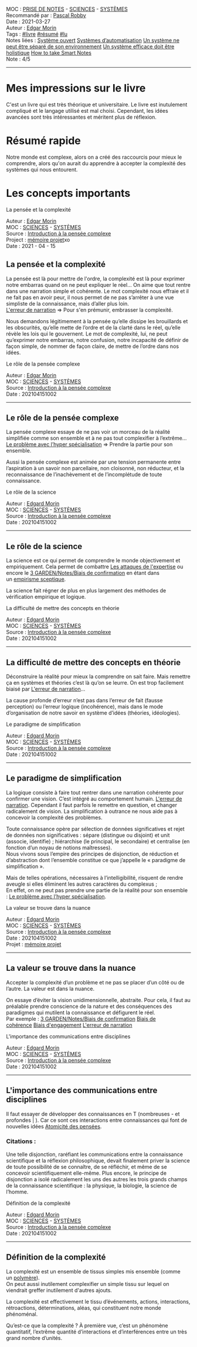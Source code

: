 MOC : [PRISE DE NOTES](https://notes.eliottmeunier.com/3+GARDEN/Notes/PRISE+DE+NOTES) - [SCIENCES](https://notes.eliottmeunier.com/3+GARDEN/Notes/SCIENCES) - [SYSTÈMES](https://notes.eliottmeunier.com/3+GARDEN/Notes/SYST%C3%88MES)  
Recommandé par : [Pascal Robby](https://notes.eliottmeunier.com/3+GARDEN/Notes/Pascal+Robby)  
Date : 2021-03-27  
Auteur : [Edgar Morin](https://notes.eliottmeunier.com/3+GARDEN/Notes/Edgar+Morin)  
Tags : [#livre](https://publish.obsidian.md/#livre) [#résumé](https://publish.obsidian.md/#r%C3%A9sum%C3%A9) [#lu](https://publish.obsidian.md/#lu)  
Notes liées : [Système ouvert](https://notes.eliottmeunier.com/3+GARDEN/Notes/Syst%C3%A8me+ouvert) [Systèmes d’automatisation](https://notes.eliottmeunier.com/3+GARDEN/Notes/Syst%C3%A8mes+d%E2%80%99automatisation) [Un système ne peut être séparé de son environnement](https://notes.eliottmeunier.com/3+GARDEN/Notes/Un+syst%C3%A8me+ne+peut+%C3%AAtre+s%C3%A9par%C3%A9+de+son+environnement) [Un système efficace doit être holistique](https://notes.eliottmeunier.com/3+GARDEN/Notes/Un+syst%C3%A8me+efficace+doit+%C3%AAtre+holistique) [How to take Smart Notes](https://notes.eliottmeunier.com/3+GARDEN/Notes/How+to+take+Smart+Notes)  
Note : 4/5

---

# Mes impressions sur le livre

C'est un livre qui est très théorique et universitaire. Le livre est inutulement compliqué et le langage utilisé est mal choisi. Cependant, les idées avancées sont très intéressantes et méritent plus de réflexion.

# Résumé rapide

Notre monde est complexe, alors on a créé des raccourcis pour mieux le comprendre, alors qu'on aurait du apprendre à accepter la complexité des systèmes qui nous entourent.

# Les concepts importants

La pensée et la complexité

Auteur : [Edgar Morin](https://notes.eliottmeunier.com/3+GARDEN/Notes/Edgar+Morin)  
MOC : [SCIENCES](https://notes.eliottmeunier.com/3+GARDEN/Notes/SCIENCES) - [SYSTÈMES](https://notes.eliottmeunier.com/3+GARDEN/Notes/SYST%C3%88MES)  
Source : [Introduction à la pensée complexe](https://notes.eliottmeunier.com/3+GARDEN/Notes/Introduction+%C3%A0+la+pens%C3%A9e+complexe)  
Project : [mémoire projet](https://notes.eliottmeunier.com/3+GARDEN/Notes/m%C3%A9moire+projet)xo  
Date : 2021 - 04 - 15

## La pensée et la complexité

La pensée est là pour mettre de l'ordre, la complexité est là pour exprimer notre embarras quand on ne peut expliquer le réel... On aime que tout rentre dans une narration simple et cohérente. Le mot complexité nous effraie et il ne fait pas en avoir peur, il nous permet de ne pas s’arrêter à une vue simpliste de la connaissance, mais d’aller plus loin.  
[L'erreur de narration](https://notes.eliottmeunier.com/3+GARDEN/Notes/L'erreur+de+narration) => Pour s'en prémunir, embrasser la complexité.

Nous demandons légitimement à la pensée qu’elle dissipe les brouillards et les obscurités, qu’elle mette de l’ordre et de la clarté dans le réel, qu’elle révèle les lois qui le gouvernent. Le mot de complexité, lui, ne peut qu’exprimer notre embarras, notre confusion, notre incapacité de définir de façon simple, de nommer de façon claire, de mettre de l’ordre dans nos idées.

Le rôle de la pensée complexe

Auteur : [Edgar Morin](https://notes.eliottmeunier.com/3+GARDEN/Notes/Edgar+Morin)  
MOC : [SCIENCES](https://notes.eliottmeunier.com/3+GARDEN/Notes/SCIENCES) - [SYSTÈMES](https://notes.eliottmeunier.com/3+GARDEN/Notes/SYST%C3%88MES)  
Source : [Introduction à la pensée complexe](https://notes.eliottmeunier.com/3+GARDEN/Notes/Introduction+%C3%A0+la+pens%C3%A9e+complexe)  
Date : 202104151002

---

## Le rôle de la pensée complexe

La pensée complexe essaye de ne pas voir un morceau de la réalité simplifiée comme son ensemble et à ne pas tout complexifier à l’extrême...  
[Le problème avec l’hyper spécialisation](https://notes.eliottmeunier.com/3+GARDEN/Notes/Le+probl%C3%A8me+avec+l%E2%80%99hyper+sp%C3%A9cialisation) => Prendre la partie pour son ensemble.

Aussi la pensée complexe est animée par une tension permanente entre l’aspiration à un savoir non parcellaire, non cloisonné, non réducteur, et la reconnaissance de l’inachèvement et de l’incomplétude de toute connaissance.

Le rôle de la science

Auteur : [Edgard Morin](https://notes.eliottmeunier.com/3+GARDEN/Notes/Edgard+Morin)  
MOC : [SCIENCES](https://notes.eliottmeunier.com/3+GARDEN/Notes/SCIENCES) - [SYSTÈMES](https://notes.eliottmeunier.com/3+GARDEN/Notes/SYST%C3%88MES)  
Source : [Introduction à la pensée complexe](https://notes.eliottmeunier.com/3+GARDEN/Notes/Introduction+%C3%A0+la+pens%C3%A9e+complexe)  
Date : 202104151002

---

## Le rôle de la science

La science est ce qui permet de comprendre le monde objectivement et empiriquement. Cela permet de combattre [Les attaques de l'expertise](https://notes.eliottmeunier.com/3+GARDEN/Notes/Les+attaques+de+l'expertise) ou encore le [3 GARDEN/Notes/Biais de confirmation](https://notes.eliottmeunier.com/3+GARDEN/Notes/Biais+de+confirmation) en étant dans un [empirisme sceptique](https://notes.eliottmeunier.com/3+GARDEN/Notes/empirisme+sceptique).

La science fait régner de plus en plus largement des méthodes de vérification empirique et logique.

La difficulté de mettre des concepts en théorie

Auteur : [Edgard Morin](https://notes.eliottmeunier.com/3+GARDEN/Notes/Edgard+Morin)  
MOC : [SCIENCES](https://notes.eliottmeunier.com/3+GARDEN/Notes/SCIENCES) - [SYSTÈMES](https://notes.eliottmeunier.com/3+GARDEN/Notes/SYST%C3%88MES)  
Source : [Introduction à la pensée complexe](https://notes.eliottmeunier.com/3+GARDEN/Notes/Introduction+%C3%A0+la+pens%C3%A9e+complexe)  
Date : 202104151002

---

## La difficulté de mettre des concepts en théorie

Déconstruire la réalité pour mieux la comprendre on sait faire. Mais remettre ça en systèmes et théories c’est là qu’on se leurre. On est trop facilement biaisé par [L'erreur de narration](https://notes.eliottmeunier.com/3+GARDEN/Notes/L'erreur+de+narration)...

La cause profonde d’erreur n’est pas dans l’erreur de fait (fausse perception) ou l’erreur logique (incohérence), mais dans le mode d’organisation de notre savoir en système d’idées (théories, idéologies).

Le paradigme de simplification

Auteur : [Edgard Morin](https://notes.eliottmeunier.com/3+GARDEN/Notes/Edgard+Morin)  
MOC : [SCIENCES](https://notes.eliottmeunier.com/3+GARDEN/Notes/SCIENCES) - [SYSTÈMES](https://notes.eliottmeunier.com/3+GARDEN/Notes/SYST%C3%88MES)  
Source : [Introduction à la pensée complexe](https://notes.eliottmeunier.com/3+GARDEN/Notes/Introduction+%C3%A0+la+pens%C3%A9e+complexe)  
Date : 202104151002

---

## Le paradigme de simplification

La logique consiste à faire tout rentrer dans une narration cohérente pour confirmer une vision. C’est intégré au comportement humain. [L'erreur de narration](https://notes.eliottmeunier.com/3+GARDEN/Notes/L'erreur+de+narration). Cependant il faut parfois le remettre en question, et changer radicalement de vision. La simplification à outrance ne nous aide pas à concevoir la complexité des problèmes.

Toute connaissance opère par sélection de données significatives et rejet de données non significatives : sépare (distingue ou disjoint) et unit (associe, identifie) ; hiérarchise (le principal, le secondaire) et centralise (en fonction d’un noyau de notions maîtresses).  
Nous vivons sous l’empire des principes de disjonction, de réduction et d’abstraction dont l’ensemble constitue ce que j’appelle le « paradigme de simplification ».

Mais de telles opérations, nécessaires à l’intelligibilité, risquent de rendre aveugle si elles éliminent les autres caractères du complexus ;  
En effet, on ne peut pas prendre une partie de la réalité pour son ensemble : [Le problème avec l’hyper spécialisation](https://notes.eliottmeunier.com/3+GARDEN/Notes/Le+probl%C3%A8me+avec+l%E2%80%99hyper+sp%C3%A9cialisation).

La valeur se trouve dans la nuance

Auteur : [Edgard Morin](https://notes.eliottmeunier.com/3+GARDEN/Notes/Edgard+Morin)  
MOC : [SCIENCES](https://notes.eliottmeunier.com/3+GARDEN/Notes/SCIENCES) - [SYSTÈMES](https://notes.eliottmeunier.com/3+GARDEN/Notes/SYST%C3%88MES)  
Source : [Introduction à la pensée complexe](https://notes.eliottmeunier.com/3+GARDEN/Notes/Introduction+%C3%A0+la+pens%C3%A9e+complexe)  
Date : 202104151002  
Projet : [mémoire projet](https://notes.eliottmeunier.com/3+GARDEN/Notes/m%C3%A9moire+projet)

---

## La valeur se trouve dans la nuance

Accepter la complexité d’un problème et ne pas se placer d’un côté ou de l’autre. La valeur est dans la nuance.

On essaye d’éviter la vision unidimensionnelle, abstraite. Pour cela, il faut au préalable prendre conscience de la nature et des conséquences des paradigmes qui mutilent la connaissance et défigurent le réel.  
Par exemple : [3 GARDEN/Notes/Biais de confirmation](https://notes.eliottmeunier.com/3+GARDEN/Notes/Biais+de+confirmation) [Biais de cohérence](https://notes.eliottmeunier.com/3+GARDEN/Notes/Biais+de+coh%C3%A9rence) [Biais d'engagement](https://notes.eliottmeunier.com/3+GARDEN/Notes/Biais+d'engagement) [L'erreur de narration](https://notes.eliottmeunier.com/3+GARDEN/Notes/L'erreur+de+narration)

L'importance des communications entre disciplines

Auteur : [Edgard Morin](https://notes.eliottmeunier.com/3+GARDEN/Notes/Edgard+Morin)  
MOC : [SCIENCES](https://notes.eliottmeunier.com/3+GARDEN/Notes/SCIENCES) - [SYSTÈMES](https://notes.eliottmeunier.com/3+GARDEN/Notes/SYST%C3%88MES)  
Source : [Introduction à la pensée complexe](https://notes.eliottmeunier.com/3+GARDEN/Notes/Introduction+%C3%A0+la+pens%C3%A9e+complexe)  
Date : 202104151002

---

## L'importance des communications entre disciplines

Il faut essayer de développer des connaissances en T (nombreuses - et profondes | ). Car ce sont ces interactions entre connaissances qui font de nouvelles idées [Atomicité des pensées](https://notes.eliottmeunier.com/3+GARDEN/Notes/Atomicit%C3%A9+des+pens%C3%A9es).

### Citations :

Une telle disjonction, raréfiant les communications entre la connaissance scientifique et la réflexion philosophique, devait finalement priver la science de toute possibilité de se connaître, de se réfléchir, et même de se concevoir scientifiquement elle-même. Plus encore, le principe de disjonction a isolé radicalement les uns des autres les trois grands champs de la connaissance scientifique : la physique, la biologie, la science de l’homme.

Définition de la complexité

Auteur : [Edgard Morin](https://notes.eliottmeunier.com/3+GARDEN/Notes/Edgard+Morin)  
MOC : [SCIENCES](https://notes.eliottmeunier.com/3+GARDEN/Notes/SCIENCES) - [SYSTÈMES](https://notes.eliottmeunier.com/3+GARDEN/Notes/SYST%C3%88MES)  
Source : [Introduction à la pensée complexe](https://notes.eliottmeunier.com/3+GARDEN/Notes/Introduction+%C3%A0+la+pens%C3%A9e+complexe)  
Date : 202104151002

---

## Définition de la complexité

La complexité est un ensemble de tissus simples mis ensemble (comme un [polymère](https://notes.eliottmeunier.com/3+GARDEN/Notes/polym%C3%A8re)).  
On peut aussi inutilement complexifier un simple tissu sur lequel on viendrait greffer inutilement d'autres ajouts.

La complexité est effectivement le tissu d’événements, actions, interactions, rétroactions, déterminations, aléas, qui constituent notre monde phénoménal.

Qu’est-ce que la complexité ? À première vue, c’est un phénomène quantitatif, l’extrême quantité d’interactions et d’interférences entre un très grand nombre d’unités.